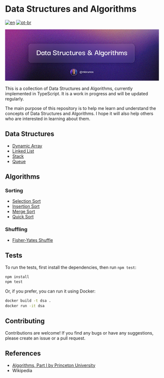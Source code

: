 # Data Structures and Algorithms

[![en](https://img.shields.io/badge/lang-en-red.svg)](./README.md)
[![pt-br](https://img.shields.io/badge/lang-pt--br-green.svg)](./README.pt-br.md)

![Data Structures and Algorithms](./assets/dsa.jpg)

This is a collection of Data Structures and Algorithms, currently implemented in TypeScript. It is a work in progress and will be updated regularly.

The main purpose of this repository is to help me learn and understand the concepts of Data Structures and Algorithms. I hope it will also help others who are interested in learning about them.

## Data Structures

- [Dynamic Array](./src/data-structures/dynamic-array/README.md)
- [Linked List](./src/data-structures/linked-list/README.md)
- [Stack](./src/data-structures/stack/README.md)
- [Queue](./src/data-structures/queue/README.md)

## Algorithms

### Sorting

- [Selection Sort](./src/algorithms/sorting/selection-sort/README.md)
- [Insertion Sort](./src/algorithms/sorting/insertion-sort/README.md)
- [Merge Sort](./src/algorithms/sorting/merge-sort/README.md)
- [Quick Sort](./src/algorithms/sorting/quick-sort/README.md)

### Shuffling

- [Fisher-Yates Shuffle](./src/algorithms/shuffling/fisher-yates/README.md)

## Tests

To run the tests, first install the dependencies, then run `npm test`:

```bash
npm install
npm test
```

Or, if you prefer, you can run it using Docker:

```bash
docker build -t dsa .
docker run -it dsa
```

## Contributing

Contributions are welcome! If you find any bugs or have any suggestions, please create an issue or a pull request.

## References

- [Algorithms, Part I by Princeton University](https://www.coursera.org/learn/algorithms-part1)
- Wikipedia
